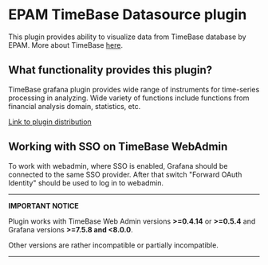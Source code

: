 # EPAM TimeBase Datasource plugin

This plugin provides ability to visualize data from TimeBase database by EPAM. More about TimeBase [here](https://kb.stage.shiftmarketsdev.com/).

## What functionality provides this plugin?
TimeBase grafana plugin provides wide range of instruments for time-series processing in analyzing. Wide variety of functions 
include functions from financial analysis domain, statistics, etc. 

[Link to plugin distribution](https://deltix-installers.s3.eu-west-3.amazonaws.com/grafana/epam-timebase-datasource-1.0.5.zip)

## Working with SSO on TimeBase WebAdmin

To work with webadmin, where SSO is enabled, Grafana should be connected to the same SSO
provider. After that switch "Forward OAuth Identity" should be used to log in to webadmin.

---
**IMPORTANT NOTICE**

Plugin works with TimeBase Web Admin versions __>=0.4.14__ or __>=0.5.4__ and Grafana versions __>=7.5.8 and <8.0.0__.

Other versions are rather incompatible or partially incompatible.

---
